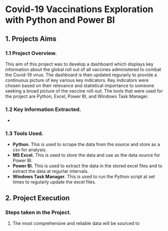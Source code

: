 # Covid-19 Vaccinations Exploration with Python and Power BI 

## 1. Projects Aims
### 1.1 Project Overview.
This aim of this project was to develop a dashboard which displays key information about the global roll out of all vaccines administered to combat the Covid-19 virus. The dashboard is then updated regurarly to provide a continuous picture of key various key indicators. Key indicators were chosen based on their relevance and statistical importance to someone seeking a broad picture of the vaccine roll-out. The tools that were used for the project are Python, Excel, Power BI, and Windows Task Manager. 

### 1.2 Key Information Extracted. 
* 

### 1.3 Tools Used.
* **Python.** This is used to scrape the data from the source and store as a csv for analysis. 
* **MS Excel.** This is used to store the data and use as the data source for Power BI. 
* **Power BI.** This is used to extract the data in the stored excel files and to extract the data at regurlar intervals. 
* **Windows Task Manager**. This is used to run the Python script at set times to regularly update the excel files.

## 2. Project Execution
### Steps taken in the Project. 
1. The most comprehensive and reliable data will be sourced to 
